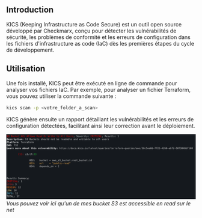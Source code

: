 ## Introduction 

KICS (Keeping Infrastructure as Code Secure) est un outil open source développé par Checkmarx, conçu pour détecter les vulnérabilités de sécurité, les problèmes de conformité et les erreurs de configuration dans les fichiers d'infrastructure as code (IaC) dès les premières étapes du cycle de développement. 

## Utilisation 
Une fois installé, KICS peut être exécuté en ligne de commande pour analyser vos fichiers IaC. Par exemple, pour analyser un fichier Terraform, vous pouvez utiliser la commande suivante :

```bash
kics scan -p <votre_folder_a_scan>
```

KICS génère ensuite un rapport détaillant les vulnérabilités et les erreurs de configuration détectées, facilitant ainsi leur correction avant le déploiement.

![kics-vulnerability-analysis](./img/kics-vulnerability-analysis.png)
*Vous pouvez voir ici qu'un de mes bucket S3 est accessible en read sur le net* 